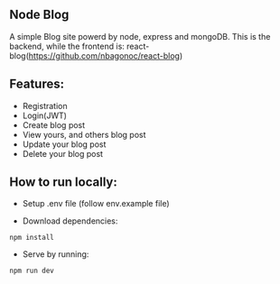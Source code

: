 ## Node Blog

A simple Blog site powerd by node, express and mongoDB. This is the backend, while the frontend is: react-blog(https://github.com/nbagonoc/react-blog)

## Features:
- Registration
- Login(JWT)
- Create blog post
- View yours, and others blog post
- Update your blog post
- Delete your blog post

## How to run locally:
- Setup .env file (follow env.example file)

- Download dependencies:
```
npm install
```

- Serve by running:
```
npm run dev
```